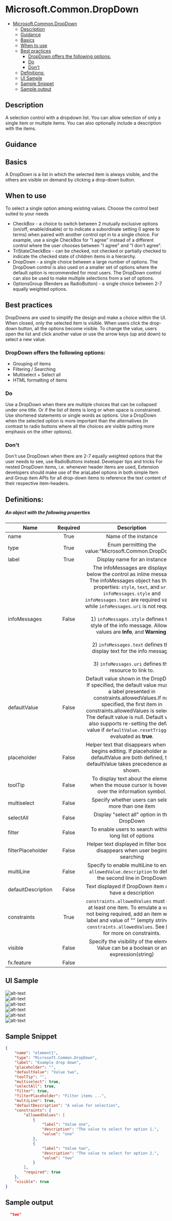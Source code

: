 <a name="microsoft-common-dropdown"></a>
# Microsoft.Common.DropDown
* [Microsoft.Common.DropDown](#microsoft-common-dropdown)
    * [Description](#microsoft-common-dropdown-description)
    * [Guidance](#microsoft-common-dropdown-guidance)
    * [Basics](#microsoft-common-dropdown-basics)
    * [When to use](#microsoft-common-dropdown-when-to-use)
    * [Best practices](#microsoft-common-dropdown-best-practices)
        * [DropDown offers the following options:](#microsoft-common-dropdown-best-practices-dropdown-offers-the-following-options)
        * [Do](#microsoft-common-dropdown-best-practices-do)
        * [Don't](#microsoft-common-dropdown-best-practices-don-t)
    * [Definitions:](#microsoft-common-dropdown-definitions)
    * [UI Sample](#microsoft-common-dropdown-ui-sample)
    * [Sample Snippet](#microsoft-common-dropdown-sample-snippet)
    * [Sample output](#microsoft-common-dropdown-sample-output)

<a name="microsoft-common-dropdown-description"></a>
## Description
A selection control with a dropdown list. You can allow selection of only a single item or multiple items. You can also optionally include a description with the items.
<a name="microsoft-common-dropdown-guidance"></a>
## Guidance
<a name="microsoft-common-dropdown-basics"></a>
## Basics

A DropDown is a list in which the selected item is always visible, and the others are visible on demand by clicking a drop-down button.

<a name="microsoft-common-dropdown-when-to-use"></a>
## When to use

To select a single option among existing values. Choose the control best suited to your needs

* CheckBox - a choice to switch between 2 mutually exclusive options (on/off, enable/disable) or to indicate a subordinate setting (I agree to terms) when paired with another control opt in to a single choice. For example, use a single CheckBox for "I agree" instead of a different control where the user chooses between "I agree" and "I don't agree".
* TriStateCheckBox - can be checked, not checked or partially checked to indicate the checked state of children items in a hierarchy.
* DropDown - a single choice between a large number of options. The DropDown control is also used on a smaller set of options where the default option is recommended for most users. The DropDown control can also be used to make multiple selections from a set of options.
* OptionsGroup (Renders as RadioButton) - a single choice between 2-7 equally weighted options.

<a name="microsoft-common-dropdown-best-practices"></a>
## Best practices

DropDowns are used to simplify the design and make a choice within the UI. When closed, only the selected item is visible. When users click the drop-down button, all the options become visible. To change the value, users open the list and click another value or use the arrow keys (up and down) to select a new value.

<a name="microsoft-common-dropdown-best-practices-dropdown-offers-the-following-options"></a>
### DropDown offers the following options:

* Grouping of items
* Filtering / Searching
* Multiselect + Select all
* HTML formatting of items

<a name="microsoft-common-dropdown-best-practices-do"></a>
### Do

Use a DropDown when there are multiple choices that can be collapsed under one title. Or if the list of items is long or when space is constrained.
Use shortened statements or single words as options.
Use a DropDown when the selected option is more important than the alternatives (in contrast to radio buttons where all the choices are visible putting more emphasis on the other options).

<a name="microsoft-common-dropdown-best-practices-don-t"></a>
### Don&#39;t

Don't use DropDown when there are 2-7 equally weighted options that the user needs to see, use RadioButtons instead.
Developer tips and tricks
For nested DropDown items, i.e. whenever header items are used, Extension developers should make use of the ariaLabel options in both simple Item and Group item APIs for all drop-down items to reference the text content of their respective item-headers.
 
<a name="microsoft-common-dropdown-definitions"></a>
## Definitions:
<a name="microsoft-common-dropdown-definitions-an-object-with-the-following-properties"></a>
##### An object with the following properties
| Name | Required | Description
| ---|:--:|:--:|
|name|True|Name of the instance
|type|True|Enum permitting the value:"Microsoft.Common.DropDown".
|label|True|Display name for an instance
|infoMessages|False|The infoMessages are displayed below the control as inline messages. The infoMessages object has three properties: <code>style</code>, <code>text</code>, and <code>uri</code>. <code>infoMessages.style</code> and <code>infoMessages.text</code> are required values, while <code>infoMessages.uri</code> is not required. <br><br>1) <code>infoMessages.style</code> defines the style of the info message. Allowed values are **Info**, and **Warning**. <br><br>2) <code>infoMessages.text</code> defines the display text for the info message. <br><br>3) <code>infoMessages.uri</code> defines the resource to link to. 
|defaultValue|False|Default value shown in the DropDown. If specified, the default value must be a label presented in constraints.allowedValues.If not specified, the first item in constraints.allowedValues is selected. The default value is null. Default value also supports re-setting the default value if `defaultValue.resetTrigger` is evaluated as **true**.
|placeholder|False|Helper text that disappears when user begins editing. If placeholder and defaultValue are both defined, the defaultValue takes precedence and is shown.
|toolTip|False|To display text about the element when the mouse cursor is hovered over the information symbol.
|multiselect|False|Specify whether users can select more than one item
|selectAll|False|Display "select all" option in the DropDown
|filter|False|To enable users to search within a long list of options
|filterPlaceholder|False|Helper text displayed in filter box that disappears when user begins searching
|multiLine|False|Specify to enable multiLine to enable `allowedValue.description` to define the second line in DropDown
|defaultDescription|False|Text displayed if DropDown item don't have a description
|constraints|True|`constraints.allowedValues` must have at least one item. To emulate a value not being required, add an item with a label and value of "" (empty string) to `constraints.allowedValues`. See [here](dx-dropdownConstraints-allowedValues.md) for more on constraints.
|visible|False|Specify the visibility of the element. Value can be a boolean or an expression(string)
|fx.feature|False|
<a name="microsoft-common-dropdown-ui-sample"></a>
## UI Sample
![alt-text](../media/dx/controls/Microsoft.Common.DropDown-singleItem.png "single item DropDown")  
![alt-text](../media/dx/controls/Microsoft.Common.DropDown-description.png "DropDown with items with descriptions")  
![alt-text](../media/dx/controls/Microsoft.Common.DropDown-multiSelectSingleItem.png "multi select single item DropDown")  
![alt-text](../media/dx/controls/Microsoft.Common.DropDown-multiSelectDescription.png "DropDown with items with descriptions")  
![alt-text](../media/dx/controls/Microsoft.Common.DropDown-filter.png "DropDown with filter option")  
![alt-text](../media/dx/controls/Microsoft.Common.DropDown-InfoMessages.png "DropDown with info messages")  
<a name="microsoft-common-dropdown-sample-snippet"></a>
## Sample Snippet
  
```json
{
    "name": "element1",
    "type": "Microsoft.Common.DropDown",
    "label": "Example drop down",
    "placeholder": "",
    "defaultValue": "Value two",
    "toolTip": "",
    "multiselect": true,
    "selectAll": true,
    "filter": true,
    "filterPlaceholder": "Filter items ...",
    "multiLine": true,
    "defaultDescription": "A value for selection",
    "constraints": {
        "allowedValues": [
            {
                "label": "Value one",
                "description": "The value to select for option 1.",
                "value": "one"
            },
            {
                "label": "Value two",
                "description": "The value to select for option 2.",
                "value": "two"
            }
        ],
        "required": true
    },
    "visible": true
}
```

<a name="microsoft-common-dropdown-sample-output"></a>
## Sample output
  ```json
    "two"
```

